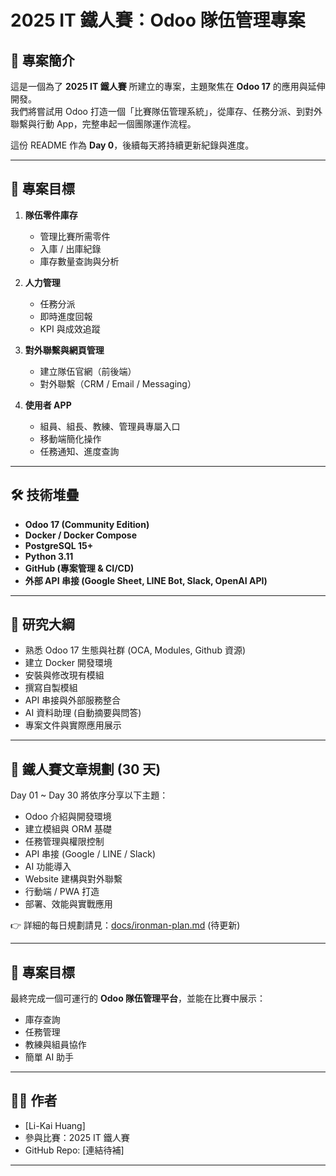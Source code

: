 # 2025 IT 鐵人賽：Odoo 隊伍管理專案

## 📖 專案簡介

這是一個為了 **2025 IT 鐵人賽** 所建立的專案，主題聚焦在 **Odoo 17** 的應用與延伸開發。  
我們將嘗試用 Odoo 打造一個「比賽隊伍管理系統」，從庫存、任務分派、到對外聯繫與行動 App，完整串起一個團隊運作流程。

這份 README 作為 **Day 0**，後續每天將持續更新紀錄與進度。

---

## 🎯 專案目標

1. **隊伍零件庫存**  
   - 管理比賽所需零件  
   - 入庫 / 出庫紀錄  
   - 庫存數量查詢與分析  

2. **人力管理**  
   - 任務分派  
   - 即時進度回報  
   - KPI 與成效追蹤  

3. **對外聯繫與網頁管理**  
   - 建立隊伍官網（前後端）  
   - 對外聯繫（CRM / Email / Messaging）  

4. **使用者 APP**  
   - 組員、組長、教練、管理員專屬入口  
   - 移動端簡化操作  
   - 任務通知、進度查詢  

---

## 🛠 技術堆疊

- **Odoo 17 (Community Edition)**  
- **Docker / Docker Compose**  
- **PostgreSQL 15+**  
- **Python 3.11**  
- **GitHub (專案管理 & CI/CD)**  
- **外部 API 串接 (Google Sheet, LINE Bot, Slack, OpenAI API)**  

---

## 📌 研究大綱

- 熟悉 Odoo 17 生態與社群 (OCA, Modules, Github 資源)  
- 建立 Docker 開發環境  
- 安裝與修改現有模組  
- 撰寫自製模組  
- API 串接與外部服務整合  
- AI 資料助理 (自動摘要與問答)  
- 專案文件與實際應用展示  

---

## 📅 鐵人賽文章規劃 (30 天)

Day 01 ~ Day 30 將依序分享以下主題：

- Odoo 介紹與開發環境  
- 建立模組與 ORM 基礎  
- 任務管理與權限控制  
- API 串接 (Google / LINE / Slack)  
- AI 功能導入  
- Website 建構與對外聯繫  
- 行動端 / PWA 打造  
- 部署、效能與實戰應用  

👉 詳細的每日規劃請見：[docs/ironman-plan.md](docs/ironman-plan.md) (待更新)

---

## 🚀 專案目標

最終完成一個可運行的 **Odoo 隊伍管理平台**，並能在比賽中展示：  

- 庫存查詢  
- 任務管理  
- 教練與組員協作  
- 簡單 AI 助手  

---

## 👨‍💻 作者

- [Li-Kai Huang]  
- 參與比賽：2025 IT 鐵人賽  
- GitHub Repo: [連結待補]  

---
